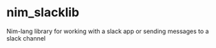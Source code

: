 # nim_slacklib
Nim-lang library for working with a slack app or sending messages to a slack channel
